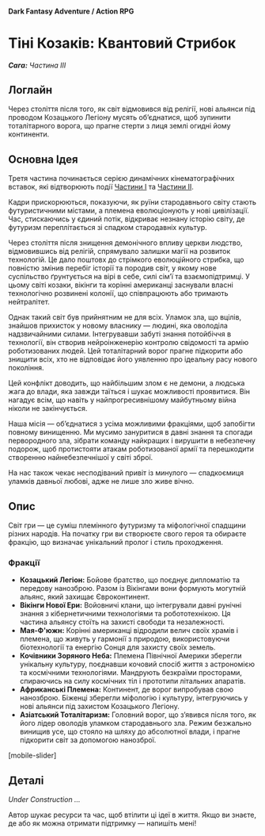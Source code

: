 #### Dark Fantasy Adventure / Action RPG

# Тіні Козаків: Квантовий Стрибок

***Сага:** Частина ІII*

## Логлайн

Через століття після того, як світ відмовився від релігії, нові альянси під проводом Козацького Легіону мусять об’єднатися, щоб зупинити тоталітарного ворога, що прагне стерти з лиця землі огидні йому континенти.

## Основна Ідея

Третя частина починається серією динамічних кінематографічних вставок, які відтворюють події [Частини I](/cossack-saga-1) та [Частини II](/cossack-saga-2).

Кадри прискорюються, показуючи, як руїни стародавнього світу стають футуристичними містами, а племена еволюціонують у нові цивілізації. Час, стискаючись у єдиний потік, відкриває незнану історію світу, де футуризм переплітається зі спадком стародавніх культур.

Через століття після знищення демонічного впливу церкви людство, відмовившись від релігій, спрямувало залишки магії на розвиток технологій. Це дало поштовх до стрімкого еволюційного стрибка, що повністю змінив перебіг історії та породив світ, у якому нове суспільство ґрунтується на вірі в себе, силі сім’ї та взаємопідтримці. У цьому світі козаки, вікінги та корінні американці заснували власні технологічно розвинені колонії, що співпрацюють або тримають нейтралітет.

Однак такий світ був прийнятним не для всіх. Уламок зла, що вцілів, знайшов прихисток у новому власнику — людині, яка оволоділа надзвичайними силами. Інтегрувавши забуті знання потойбіччя в технології, він створив нейроінженерію контролю свідомості та армію роботизованих людей. Цей тоталітарний ворог прагне підкорити або знищити всіх, хто не відповідає його уявленню про ідеальну расу нового покоління. 

Цей конфлікт доводить, що найбільшим злом є не демони, а людська жага до влади, яка завжди таїться і шукає можливості проявитися. Він нагадує всім, що навіть у найпрогресивнішому майбутньому війна ніколи не закінчується.

Наша місія — об’єднатися з усіма можливими фракціями, щоб запобігти повному винищенню. Ми мусимо зануритися в давні знання та спогади первородного зла, зібрати команду найкращих і вирушити в небезпечну подорож, щоб протистояти атакам роботизованої армії та перешкодити створенню найнебезпечнішої у світі зброї. 

На нас також чекає несподіваний привіт із минулого — спадкоємиця уламків давньої любові, адже не лише зло живе вічно.

## Опис

Світ гри — це суміш племінного футуризму та міфологічної спадщини різних народів. На початку гри ви створюєте свого героя та обираєте фракцію, що визначає унікальний пролог і стиль проходження.

### Фракції

- **Козацький Легіон:** Бойове братство, що поєднує дипломатію та передову нанозброю. Разом із Вікінгами вони формують могутній альянс, який захищає Євроконтинент.
- **Вікінги Нової Ери:** Войовничі клани, що інтегрували давні рунічні знання з кібернетичними технологіями та робототехнікою. Ця частина альянсу стоїть на захисті свободи та незалежності.
- **Мая-Ф'южн:** Корінні американці відродили велич своїх храмів і племена, що живуть у гармонії з природою, використовуючи біотехнології та енергію Сонця для захисту своїх земель.
- **Кочівники Зоряного Неба:** Племена Північної Америки зберегли унікальну культуру, поєднавши кочовий спосіб життя з астрономією та космічними технологіями. Мандрують безкраїми просторами, спираючись на силу космічних тіл і прототипи літальних апаратів.
- **Африканські Племена:** Континент, де ворог випробував свою нанозброю. Біженці зберегли міфологію і культуру, інтегруючись у нові альянси під захистом Козацького Легіону.
- **Азіатський Тоталітаризм:** Головний ворог, що з’явився після того, як його лідер оволодів уламком стародавнього зла. Режим безжально винищив усе, що стояло на шляху до абсолютної влади, і прагне підкорити світ за допомогою нанозброї.

[mobile-slider]

## Деталі

*Under Construction …*

Автор шукає ресурси та час, щоб втілити ці ідеї в життя. Якщо ви знаєте, де або як можна отримати підтримку — напишіть мені!